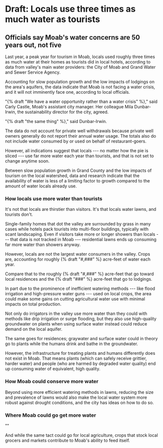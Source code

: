 # Draft: Locals use three times as much water as tourists

## Officials say Moab's water concerns are 50 years out, not five

Last year, a peak year for tourism in Moab, locals used roughly three times as much water at their homes as tourists did in local hotels, according to data from valley's main water providers: the City of Moab and Grand Water and Sewer Service Agency.

Accounting for slow population growth and the low impacts of lodgings on the area's aquifers, the data indicate that Moab is not facing a water crisis, and it will not imminently face one, according to local officials.

"{% draft "We have a water opportunity rather than a water crisis" %}," said Carly Castle, Moab's assistant city manager. Her colleague Mila Dunbar-Irwin, the sustainability director for the city, agreed.

"{% draft "the same thing" %}," said Dunbar-Irwin.

The data do not account for private well withdrawals because private well owners generally do not report their annual water usage. The totals also do not include water consumed by or used on behalf of restaurant-goers.

However, all indications suggest that locals --- no matter how the pie is sliced --- use far more water each year than tourists, and that is not set to change anytime soon.

Between slow population growth in Grand County and the low impacts of tourism on the local watershed, data and research indicate that the availability of water is less of a limiting factor to growth compared to the amount of water locals already use.

### How locals use more water than tourists

It's not that locals are thirstier than visitors. It's that locals water lawns, and tourists don't.

Single-family homes that dot the valley are surrounded by grass in many cases while hotels pack tourists into multi-floor buildings, typically with scant landscaping. Even if visitors take more or longer showers than locals --- that data is not tracked in Moab --- residential lawns ends up consuming far more water than showers anyway.

However, locals are not the largest water consumers in the valley. Crops are, accounting for roughly {% draft "#,###" %} acre-feet of water each year.

Compare that to the roughly {% draft "#,###" %} acre-feet that go toward local residences and the {% draft "###" %} acre-feet that go to lodgings.

In part due to the prominence of inefficient watering methods --- like flood irrigation and high-pressure water guns --- used on local crops, the area could make some gains on cutting agricultural water use with minimal impacts on total production.

Not only do irrigators in the valley use more water than they could with methods like drip irrigation or surge flooding, but they also use high-quality groundwater on plants when using surface water instead could reduce demand on the local aquifer.

The same goes for residences; graywater and surface water could in theory go to plants while the humans drink and bathe in the groundwater.

However, the infrastructure for treating plants and humans differently does not exist in Moab. That means plants (which can safely receive grittier, harder water) and people (who are harmed by degraded water quality) end up consuming water of equivalent, high quality.

### How Moab could conserve more water

Beyond using more efficient watering methods in lawns, reducing the size and prevalence of lawns would also make the local water system more robust against drought conditions, and the city has ideas on how to do so.

### Where Moab could go get more water

""

And while the same tact could go for local agriculture, crops that stock local grocers and markets contribute to Moab's ability to feed itself.
